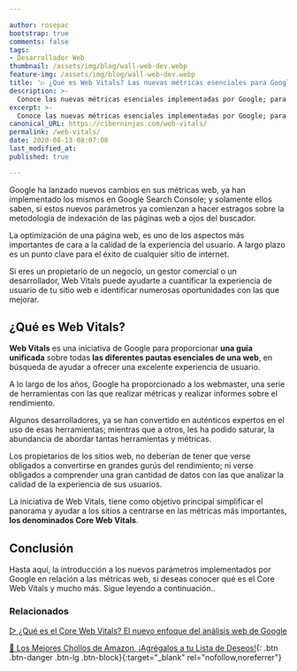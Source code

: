 ```yaml
---

author: rosepac
bootstrap: true
comments: false
tags:
- Desarrollador Web
thumbnail: /assets/img/blog/wall-web-dev.webp
feature-img: /assets/img/blog/wall-web-dev.webp
title: '▷ ¿Qué es Web Vitals? Las nuevas métricas esenciales para Google'
description: >-
  Conoce las nuevas métricas esenciales implementadas por Google; para tener tu sitio web sano, vigoroso y fructífero.
excerpt: >-
  Conoce las nuevas métricas esenciales implementadas por Google; para tener tu sitio web sano, vigoroso y fructífero.
canonical_URL: https://ciberninjas.com/web-vitals/
permalink: /web-vitals/
date: 2020-08-13 08:07:08
last_modified_at: 
published: true

---
```


Google ha lanzado nuevos cambios en sus métricas web, ya han implementado los mismos en Google Search Console; y solamente ellos saben, si estos nuevos parámetros ya comienzan a hacer estragos sobre la metodología de indexación de las páginas web a ojos del buscador.

La optimización de una página web, es uno de los aspectos más importantes de cara a la calidad de la experiencia del usuario. A largo plazo es un punto clave para el éxito de cualquier sitio de internet.

Si eres un propietario de un negocio, un gestor comercial o un desarrollador, Web Vitals puede ayudarte a cuantificar la experiencia de usuario de tu sitio web e identificar numerosas oportunidades con las que mejorar.

## **¿Qué es Web Vitals?**

**Web Vitals** es una iniciativa de Google para proporcionar **una guía unificada** sobre todas **las diferentes pautas esenciales de una web**, en búsqueda de ayudar a ofrecer una excelente experiencia de usuario.

A lo largo de los años, Google ha proporcionado a los webmaster, una serie de herramientas con las que realizar métricas y realizar informes sobre el rendimiento.

Algunos desarrolladores, ya se han convertido en auténticos expertos en el uso de esas herramientas; mientras que a otros, les ha podido saturar, la abundancia de abordar tantas herramientas y métricas.

Los propietarios de los sitios web, no deberían de tener que verse obligados a convertirse en grandes gurús del rendimiento; ni verse obligados a comprender una gran cantidad de datos con las que analizar la calidad de la experiencia de sus usuarios.

La iniciativa de Web Vitals, tiene como objetivo principal simplificar el panorama y ayudar a los sitios a centrarse en las métricas más importantes, **los denominados Core Web Vitals**.



## **Conclusión**

Hasta aquí, la introducción a los nuevos parámetros implementados por Google en relación a las métricas web, si deseas conocer qué es el Core Web Vitals y mucho más. Sigue leyendo a continuación..

### **Relacionados** <!-- omit in toc -->

[▷ ¿Qué es el Core Web Vitals? El nuevo enfoque del análisis web de Google](https://ciberninjas.com/core-web-vitals/)

[🛒 Los Mejores Chollos de Amazon, ¡Agrégalos a tu Lista de Deseos!](https://www.amazon.es/shop/cibercursos "Los Mejores Chollos de Amazon, Ofertas Flash, Black Monday y Amazon Prime Day"){: .btn .btn-danger .btn-lg .btn-block}{:target="_blank" rel="nofollow,noreferrer"}